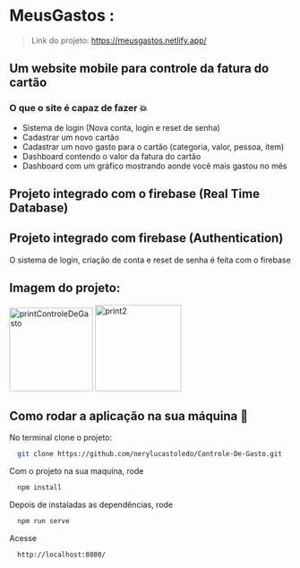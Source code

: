 # MeusGastos :

> Link do projeto: https://meusgastos.netlify.app/


## Um website mobile para controle da fatura do cartão


### O que o site é capaz de fazer 💥

- Sistema de login (Nova conta, login e reset de senha)
- Cadastrar um novo cartão
- Cadastrar um novo gasto para o cartão (categoria, valor, pessoa, item)
- Dashboard contendo o valor da fatura do cartão
- Dashboard com um gráfico mostrando aonde você mais gastou no mês

## Projeto integrado com o firebase (Real Time Database)

## Projeto integrado com firebase (Authentication)
O sistema de login, criação de conta e reset de senha é feita com o firebase

## Imagem do projeto:
<img width="149" alt="printControleDeGasto" src="https://user-images.githubusercontent.com/20606664/151351613-09fa98ab-d0be-40a6-bc82-23d49cbf84f1.png">
<img width="154" alt="print2" src="https://user-images.githubusercontent.com/20606664/151352345-68430f1f-7bea-4f21-8b15-ebf87b36f0f3.png">

## Como rodar a aplicação na sua máquina :rocket:
No terminal clone o projeto:

```sh
  git clone https://github.com/nerylucastoledo/Controle-De-Gasto.git
```

Com o projeto na sua maquina, rode

```sh
  npm install
```

Depois de instaladas as dependências, rode

```sh
  npm run serve
```

Acesse

```sh
  http://localhost:8080/
```
